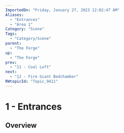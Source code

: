 ```yaml
---
ImportedOn: "Friday, January 27, 2023 12:02:47 AM"
Aliases:
  - "Entrances"
  - "Area 1"
Category: "Scene"
Tags:
  - "Category/Scene"
parent:
  - "The Forge"
up:
  - "The Forge"
prev:
  - "11 - Coal Loft"
next:
  - "12 - Fire Giant Bedchamber"
RWtopicId: "Topic_9411"
---
```

# 1 - Entrances
## Overview
